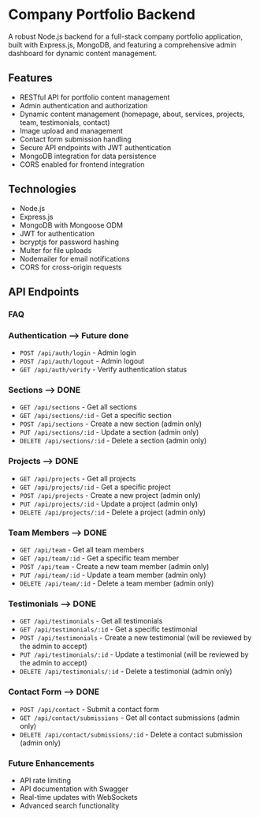 # Company Portfolio Backend

A robust Node.js backend for a full-stack company portfolio application, built with Express.js, MongoDB, and featuring a comprehensive admin dashboard for dynamic content management.

## Features

- RESTful API for portfolio content management
- Admin authentication and authorization
- Dynamic content management (homepage, about, services, projects, team, testimonials, contact)
- Image upload and management
- Contact form submission handling
- Secure API endpoints with JWT authentication
- MongoDB integration for data persistence
- CORS enabled for frontend integration

## Technologies

- Node.js
- Express.js
- MongoDB with Mongoose ODM
- JWT for authentication
- bcryptjs for password hashing
- Multer for file uploads
- Nodemailer for email notifications
- CORS for cross-origin requests

## API Endpoints

### FAQ

### Authentication --> Future done

- `POST /api/auth/login` - Admin login
- `POST /api/auth/logout` - Admin logout
- `GET /api/auth/verify` - Verify authentication status

### Sections --> DONE

- `GET /api/sections` - Get all sections
- `GET /api/sections/:id` - Get a specific section
- `POST /api/sections` - Create a new section (admin only)
- `PUT /api/sections/:id` - Update a section (admin only)
- `DELETE /api/sections/:id` - Delete a section (admin only)

### Projects --> DONE

- `GET /api/projects` - Get all projects
- `GET /api/projects/:id` - Get a specific project
- `POST /api/projects` - Create a new project (admin only)
- `PUT /api/projects/:id` - Update a project (admin only)
- `DELETE /api/projects/:id` - Delete a project (admin only)

### Team Members --> DONE

- `GET /api/team` - Get all team members
- `GET /api/team/:id` - Get a specific team member
- `POST /api/team` - Create a new team member (admin only)
- `PUT /api/team/:id` - Update a team member (admin only)
- `DELETE /api/team/:id` - Delete a team member (admin only)

### Testimonials --> DONE

- `GET /api/testimonials` - Get all testimonials
- `GET /api/testimonials/:id` - Get a specific testimonial
- `POST /api/testimonials` - Create a new testimonial (will be reviewed by the admin to accept)
- `PUT /api/testimonials/:id` - Update a testimonial (will be reviewed by the admin to accept)
- `DELETE /api/testimonials/:id` - Delete a testimonial (admin only)

### Contact Form --> DONE

- `POST /api/contact` - Submit a contact form
- `GET /api/contact/submissions` - Get all contact submissions (admin only)
- `DELETE /api/contact/submissions/:id` - Delete a contact submission (admin only)

### Future Enhancements

- API rate limiting
- API documentation with Swagger
- Real-time updates with WebSockets
- Advanced search functionality
